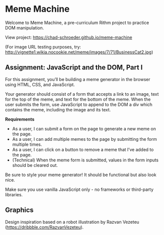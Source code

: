 # Meme Machine

Welcome to Meme Machine, a pre-curriculum Rithm project to practice DOM manipulation.

View project: https://chad-schroeder.github.io/meme-machine

(For image URL testing purposes, try: http://vignette1.wikia.nocookie.net/meme/images/7/71/BusinessCat2.jpg)

## Assignment: JavaScript and the DOM, Part I

For this assignment, you’ll be building a meme generator in the browser using HTML, CSS, and JavaScript. 

Your generator should consist of a form that accepts a link to an image, text for the top of the meme, and text for the bottom of the meme. When the user submits the form, use JavaScript to append to the DOM a div which contains the meme, including the image and its text.

**Requirements**

* As a user, I can submit a form on the page to generate a new meme on the page.
* As a user, I can add multiple memes to the page by submitting the form multiple times.
* As a user, I can click on a button to remove a meme that I’ve added to the page.
* (Technical) When the meme form is submitted, values in the form inputs should be cleared out.

Be sure to style your meme generator! It should be functional but also look nice.

Make sure you use vanilla JavaScript only - no frameworks or third-party libraries.

## Graphics

Design inspiration based on a robot illustration by Razvan Vezeteu (https://dribbble.com/RazvanVezeteu).
